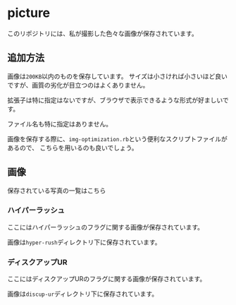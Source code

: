 # picture

このリポジトリには、私が撮影した色々な画像が保存されています。

## 追加方法

画像は`200KB`以内のものを保存しています。
サイズは小さければ小さいほど良いですが、画質の劣化が目立つのはよくありません。

拡張子は特に指定はないですが、ブラウザで表示できるような形式が好ましいです。

ファイル名も特に指定はありません。

画像を保存する際に、`img-optimization.rb`という便利なスクリプトファイルがあるので、
こちらを用いるのも良いでしょう。

## 画像

保存されている写真の一覧はこちら

### ハイパーラッシュ

ここにはハイパーラッシュのフラグに関する画像が保存されています。

画像は`hyper-rush`ディレクトリ下に保存されています。

### ディスクアップUR

ここにはディスクアップURのフラグに関する画像が保存されています。

画像は`discup-ur`ディレクトリ下に保存されています。

